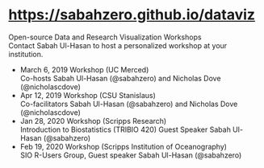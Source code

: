 #  https://sabahzero.github.io/dataviz
Open-source Data and Research Visualization Workshops </br>
Contact Sabah Ul-Hasan to host a personalized workshop at your institution.

- March 6, 2019 Workshop (UC Merced) </br>
Co-hosts Sabah Ul-Hasan (@sabahzero) and Nicholas Dove (@nicholascdove) 
- Apr 12, 2019 Workshop (CSU Stanislaus) </br>
Co-facilitators Sabah Ul-Hasan (@sabahzero) and Nicholas Dove (@nicholascdove) 
- Jan 28, 2020 Workshop (Scripps Research) </br>
Introduction to Biostatistics (TRIBIO 420) Guest Speaker Sabah Ul-Hasan (@sabahzero)
- Feb 19, 2020 Workshop (Scripps Institution of Oceanography) </br>
SIO R-Users Group, Guest speaker Sabah Ul-Hasan (@sabahzero)
